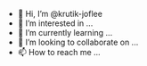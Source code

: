 - 👋 Hi, I’m @krutik-joflee
- 👀 I’m interested in ...
- 🌱 I’m currently learning ...
- 💞️ I’m looking to collaborate on ...
- 📫 How to reach me ...

<!---
krutik-joflee/krutik-joflee is a ✨ special ✨ repository because its `README.md` (this file) appears on your GitHub profile.
You can click the Preview link to take a look at your changes.
--->
